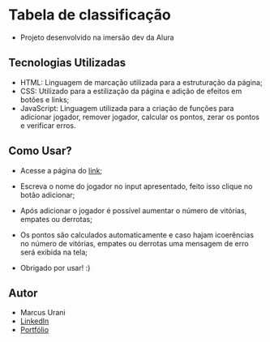 # Tabela de classificação

- Projeto desenvolvido na imersão dev da Alura

## Tecnologias Utilizadas

- HTML: Linguagem de marcação utilizada para a estruturação da página;
- CSS: Utilizado para a estilização da página e adição de efeitos em botões e links;
- JavaScript: Linguagem utilizada para a criação de funções para adicionar jogador, remover jogador, calcular os pontos, zerar os pontos e verificar erros.

## Como Usar?

- Acesse a página do [link](https://pontuacao.netlify.app);
- Escreva o nome do jogador no input apresentado, feito isso clique no botão adicionar;
- Após adicionar o jogador é possível aumentar o número de vitórias, empates ou derrotas;
- Os pontos são calculados automaticamente e caso hajam icoerências no número de vitórias, empates ou derrotas uma mensagem de erro será exibida na tela;

- Obrigado por usar! :)

## Autor

- Marcus Urani
- [LinkedIn](https://likedin.com/in/marcusurani)
- [Portfólio](https://marcusurani.netlify.app)
